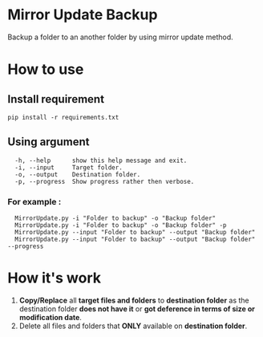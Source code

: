 # Mirror Update Backup
Backup a folder to an another folder by using mirror update method.

# How to use
## Install requirement
    pip install -r requirements.txt
## Using argument
      -h, --help      show this help message and exit.
      -i, --input     Target folder.
      -o, --output    Destination folder.
      -p, --progress  Show progress rather then verbose.
### For example :
      MirrorUpdate.py -i "Folder to backup" -o "Backup folder"
      MirrorUpdate.py -i "Folder to backup" -o "Backup folder" -p
      MirrorUpdate.py --input "Folder to backup" --output "Backup folder"
      MirrorUpdate.py --input "Folder to backup" --output "Backup folder" --progress
# How it's work
1. **Copy/Replace** all **target files and folders** to **destination folder** as the destination folder **does not have it** or **got deference in terms of size or modification date**.
2. Delete all files and folders that **ONLY** available on **destination folder**.